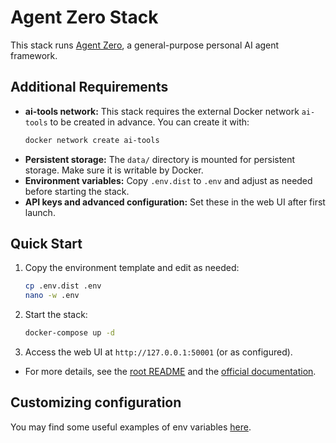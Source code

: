 # Agent Zero Stack

This stack runs [Agent Zero](https://github.com/frdel/agent-zero), a general-purpose personal AI agent framework.

## Additional Requirements

- **ai-tools network:** This stack requires the external Docker network `ai-tools` to be created in advance. You can create it with:
  ```sh
  docker network create ai-tools
  ```
- **Persistent storage:** The `data/` directory is mounted for persistent storage. Make sure it is writable by Docker.
- **Environment variables:** Copy `.env.dist` to `.env` and adjust as needed before starting the stack.
- **API keys and advanced configuration:** Set these in the web UI after first launch.

## Quick Start

1. Copy the environment template and edit as needed:
   ```sh
   cp .env.dist .env
   nano -w .env
   ```
2. Start the stack:
   ```sh
   docker-compose up -d
   ```
3. Access the web UI at `http://127.0.0.1:50001` (or as configured).

- For more details, see the [root README](../README.md) and the [official documentation](https://github.com/frdel/agent-zero#readme).

## Customizing configuration

You may find some useful examples of env variables [here](https://github.com/frdel/agent-zero/blob/main/example.env).